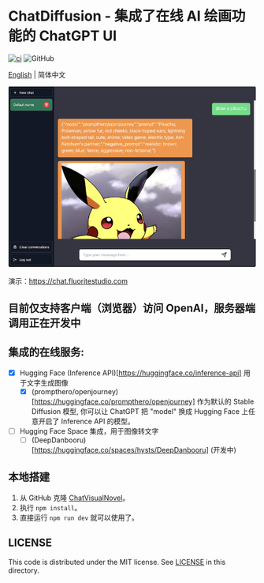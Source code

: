 # ChatDiffusion - 集成了在线 AI 绘画功能的 ChatGPT UI

[![ci](https://github.com/prompt-engineering/chat-diffusion/actions/workflows/ci.yml/badge.svg)](https://github.com/prompt-engineering/chat-diffusion/actions/workflows/ci.yml)
![GitHub](https://img.shields.io/github/license/prompt-engineering/chat-diffusion)

[English](./README.md) | 简体中文

![截图](https://raw.githubusercontent.com/tianweiliu/.github/main/chatdiffusion.png)

演示：https://chat.fluoritestudio.com

## 目前仅支持客户端（浏览器）访问 OpenAI，服务器端调用正在开发中

## 集成的在线服务:
- [x] Hugging Face (Inference API)[https://huggingface.co/inference-api] 用于文字生成图像
  - [x] (prompthero/openjourney)[https://huggingface.co/prompthero/openjourney] 作为默认的 Stable Diffusion 模型, 你可以让 ChatGPT 把 "model" 换成 Hugging Face 上任意开启了 Inference API 的模型。
- [ ] Hugging Face Space 集成，用于图像转文字
  - [ ] (DeepDanbooru)[https://huggingface.co/spaces/hysts/DeepDanbooru] (开发中)

## 本地搭建

1. 从 GitHub 克隆 [ChatVisualNovel](https://github.com/prompt-engineering/chat-diffusion)。
2. 执行 `npm install`。
3. 直接运行 `npm run dev` 就可以使用了。

## LICENSE

This code is distributed under the MIT license. See [LICENSE](./LICENSE) in this directory.
